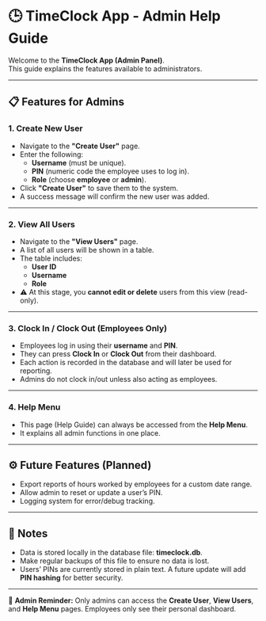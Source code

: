 # 🕒 TimeClock App - Admin Help Guide

Welcome to the **TimeClock App (Admin Panel)**.  
This guide explains the features available to administrators.  

---

## 📋 Features for Admins

### 1. **Create New User**
- Navigate to the **"Create User"** page.  
- Enter the following:
  - **Username** (must be unique).  
  - **PIN** (numeric code the employee uses to log in).  
  - **Role** (choose **employee** or **admin**).  
- Click **"Create User"** to save them to the system.  
- A success message will confirm the new user was added.

---

### 2. **View All Users**
- Navigate to the **"View Users"** page.  
- A list of all users will be shown in a table.  
- The table includes:
  - **User ID**  
  - **Username**  
  - **Role**  
- ⚠️ At this stage, you **cannot edit or delete** users from this view (read-only).

---

### 3. **Clock In / Clock Out (Employees Only)**
- Employees log in using their **username** and **PIN**.  
- They can press **Clock In** or **Clock Out** from their dashboard.  
- Each action is recorded in the database and will later be used for reporting.  
- Admins do not clock in/out unless also acting as employees.

---

### 4. **Help Menu**
- This page (Help Guide) can always be accessed from the **Help Menu**.  
- It explains all admin functions in one place.  

---

## ⚙️ Future Features (Planned)
- Export reports of hours worked by employees for a custom date range.  
- Allow admin to reset or update a user’s PIN.  
- Logging system for error/debug tracking.  

---

## 📝 Notes
- Data is stored locally in the database file: **timeclock.db**.  
- Make regular backups of this file to ensure no data is lost.  
- Users’ PINs are currently stored in plain text. A future update will add **PIN hashing** for better security.

---

👤 **Admin Reminder:** Only admins can access the **Create User**, **View Users**, and **Help Menu** pages. Employees only see their personal dashboard.
